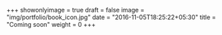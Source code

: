 +++
showonlyimage = true
draft = false
image = "img/portfolio/book_icon.jpg"
date = "2016-11-05T18:25:22+05:30"
title = "Coming soon"
weight = 0
+++

